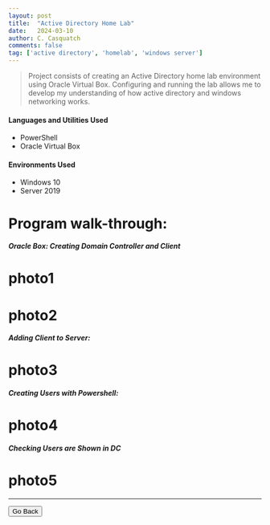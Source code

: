 ```yaml
---
layout: post
title:  "Active Directory Home Lab"
date:   2024-03-10
author: C. Casquatch
comments: false
tag: ['active directory', 'homelab', 'windows server']
---
```


> Project consists of creating an Active Directory home lab environment using Oracle Virtual Box.
> Configuring and running the lab allows me to develop my understanding of how active directory and windows networking works.

#### Languages and Utilities Used
* PowerShell
* Oracle Virtual Box

#### Environments Used
* Windows 10
* Server 2019

# Program walk-through:

##### Oracle Box: Creating Domain Controller and Client
# photo1
# photo2

##### Adding Client to Server:
# photo3

##### Creating Users with Powershell:
# photo4

##### Checking Users are Shown in DC
# photo5

* * *

<button onclick="history.back()">Go Back</button>
